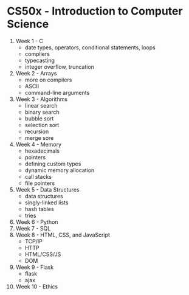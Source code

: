 # CS50x - Introduction to Computer Science
1. Week 1 - C
    * date types, operators, conditional statements, loops
    * compliers
    * typecasting
    * integer overflow, truncation
2. Week 2 - Arrays
    * more on compilers
    * ASCII
    * command-line arguments
3. Week 3 - Algorithms
    * linear search
    * binary search
    * bubble sort
    * selection sort
    * recursion
    * merge sore
4. Week 4 - Memory
    * hexadecimals
    * pointers
    * defining custom types
    * dynamic memory allocation
    * call stacks
    * file pointers
5. Week 5 - Data Structures
    * data structures
    * singly-linked lists
    * hash tables
    * tries
6. Week 6 - Python
7. Week 7 - SQL
8.  Week 8 - HTML, CSS, and JavaScript
    * TCP/IP
    * HTTP
    * HTML/CSS/JS
    * DOM
9. Week 9 - Flask
    * flask
    * ajax
10. Week 10 - Ethics
